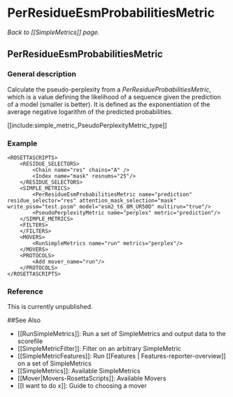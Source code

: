 # PerResidueEsmProbabilitiesMetric
*Back to [[SimpleMetrics]] page.*
## PerResidueEsmProbabilitiesMetric


### General description
Calculate the pseudo-perplexity from a _PerResidueProbabilitiesMetric_, which is a value defining the likelihood of a sequence given the prediction of a model (smaller is better). It is defined as the exponentiation of the average negative logarithm of the predicted probabilities.

[[include:simple_metric_PseudoPerplexityMetric_type]]

### Example


```
<ROSETTASCRIPTS>
    <RESIDUE_SELECTORS>
        <Chain name="res" chains="A" />
        <Index name="mask" resnums="25"/>
    </RESIDUE_SELECTORS>
    <SIMPLE_METRICS>
        <PerResidueEsmProbabilitiesMetric name="prediction" residue_selector="res" attention_mask_selection="mask"  write_pssm="test.pssm" model="esm2_t6_8M_UR50D" multirun="true"/>
        <PseudoPerplexityMetric name="perplex" metric="prediction"/>
    </SIMPLE_METRICS>
    <FILTERS>
    </FILTERS>
    <MOVERS>
        <RunSimpleMetrics name="run" metrics="perplex"/>
    </MOVERS>
    <PROTOCOLS>
        <Add mover_name="run"/>
    </PROTOCOLS>
</ROSETTASCRIPTS>
```

### Reference
This is currently unpublished.

##See Also

* [[RunSimpleMetrics]]: Run a set of SimpleMetrics and output data to the scorefile
* [[SimpleMetricFilter]]: Filter on an arbitrary SimpleMetric
* [[SimpleMetricFeatures]]: Run [[Features | Features-reporter-overview]] on a set of SimpleMetrics
* [[SimpleMetrics]]: Available SimpleMetrics
* [[Mover|Movers-RosettaScripts]]: Available Movers
* [[I want to do x]]: Guide to choosing a mover
